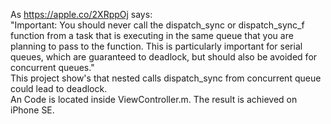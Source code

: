 As https://apple.co/2XRppOj says:  
"Important: You should never call the dispatch_sync or dispatch_sync_f function from a task that is executing in the same queue that you are planning to pass to the function. This is particularly important for serial queues, which are guaranteed to deadlock, but should also be avoided for concurrent queues."  
This project show's that nested calls dispatch_sync from concurrent queue could lead to deadlock.  
An Code is located inside ViewController.m.
The result is achieved on iPhone SE.
